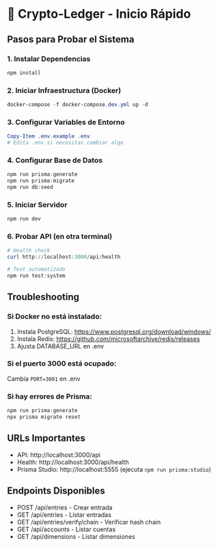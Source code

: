 # 🚀 Crypto-Ledger - Inicio Rápido

## Pasos para Probar el Sistema

### 1. Instalar Dependencias
```powershell
npm install
```

### 2. Iniciar Infraestructura (Docker)
```powershell
docker-compose -f docker-compose.dev.yml up -d
```

### 3. Configurar Variables de Entorno
```powershell
Copy-Item .env.example .env
# Edita .env si necesitas cambiar algo
```

### 4. Configurar Base de Datos
```powershell
npm run prisma:generate
npm run prisma:migrate
npm run db:seed
```

### 5. Iniciar Servidor
```powershell
npm run dev
```

### 6. Probar API (en otra terminal)
```powershell
# Health check
curl http://localhost:3000/api/health

# Test automatizado
npm run test:system
```

## Troubleshooting

### Si Docker no está instalado:
1. Instala PostgreSQL: https://www.postgresql.org/download/windows/
2. Instala Redis: https://github.com/microsoftarchive/redis/releases
3. Ajusta DATABASE_URL en .env

### Si el puerto 3000 está ocupado:
Cambia `PORT=3001` en .env

### Si hay errores de Prisma:
```powershell
npm run prisma:generate
npx prisma migrate reset
```

## URLs Importantes
- API: http://localhost:3000/api
- Health: http://localhost:3000/api/health  
- Prisma Studio: http://localhost:5555 (ejecuta `npm run prisma:studio`)

## Endpoints Disponibles
- POST /api/entries - Crear entrada
- GET /api/entries - Listar entradas
- GET /api/entries/verify/chain - Verificar hash chain
- GET /api/accounts - Listar cuentas
- GET /api/dimensions - Listar dimensiones
